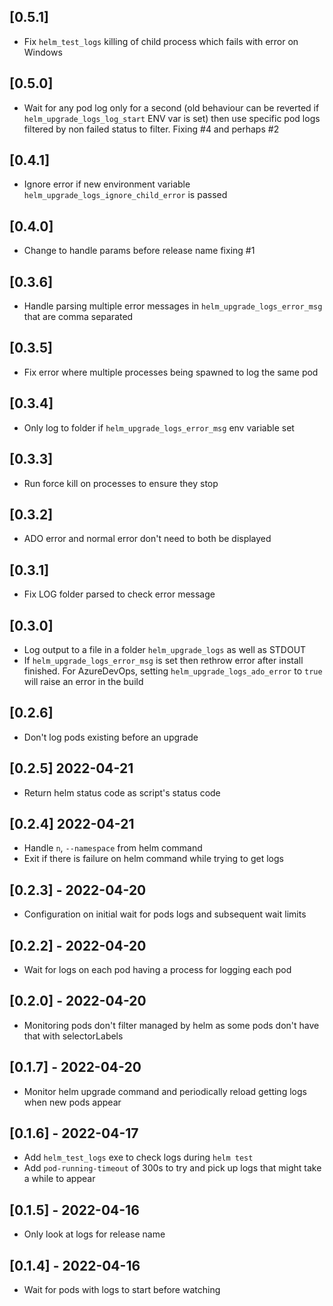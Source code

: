 ## [0.5.1]

- Fix `helm_test_logs` killing of child process which fails with error on Windows

## [0.5.0]

- Wait for any pod log only for a second (old behaviour can be reverted if `helm_upgrade_logs_log_start` ENV var is set) then use
  specific pod logs filtered by non failed status to filter. Fixing #4 and perhaps #2 

## [0.4.1]

- Ignore error if new environment variable `helm_upgrade_logs_ignore_child_error` is passed

## [0.4.0]

- Change to handle params before release name fixing #1

## [0.3.6]

- Handle parsing multiple error messages in `helm_upgrade_logs_error_msg` that are comma separated

## [0.3.5]

- Fix error where multiple processes being spawned to log the same pod

## [0.3.4]

- Only log to folder if `helm_upgrade_logs_error_msg` env variable set

## [0.3.3]

- Run force kill on processes to ensure they stop

## [0.3.2]

- ADO error and normal error don't need to both be displayed

## [0.3.1]

- Fix LOG folder parsed to check error message

## [0.3.0]

- Log output to a file in a folder `helm_upgrade_logs` as well as STDOUT
- If `helm_upgrade_logs_error_msg` is set then rethrow error after install finished. For AzureDevOps, setting
`helm_upgrade_logs_ado_error` to `true` will raise an error in the build

## [0.2.6]

- Don't log pods existing before an upgrade

## [0.2.5] 2022-04-21

- Return helm status code as script's status code

## [0.2.4] 2022-04-21

- Handle `n`, `--namespace` from helm command
- Exit if there is failure on helm command while trying to get logs

## [0.2.3] - 2022-04-20

- Configuration on initial wait for pods logs and subsequent wait limits

## [0.2.2] - 2022-04-20

- Wait for logs on each pod having a process for logging each pod

## [0.2.0] - 2022-04-20

- Monitoring pods don't filter managed by helm as some pods don't have that with selectorLabels

## [0.1.7] - 2022-04-20

- Monitor helm upgrade command and periodically reload getting logs when new pods appear

## [0.1.6] - 2022-04-17

- Add `helm_test_logs` exe to check logs during `helm test`
- Add `pod-running-timeout` of 300s to try and pick up logs that might take a while to appear

## [0.1.5] - 2022-04-16

- Only look at logs for release name

## [0.1.4] - 2022-04-16

- Wait for pods with logs to start before watching
